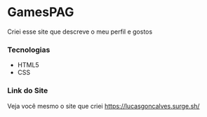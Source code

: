 # GamesPAG

Criei esse site que descreve o meu perfil e gostos

### Tecnologias
- HTML5
- CSS

### Link do Site
Veja você mesmo o site que criei
https://lucasgoncalves.surge.sh/
